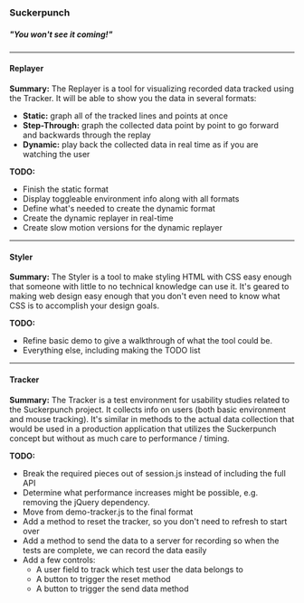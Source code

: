 ### Suckerpunch
##### "You won't see it coming!"

---------------------------------------

#### Replayer

**Summary:** The Replayer is a tool for visualizing recorded data tracked using the Tracker. It will be able to show you the data in several formats:
- **Static:** graph all of the tracked lines and points at once
- **Step-Through:** graph the collected data point by point to go forward and backwards through the replay
- **Dynamic:** play back the collected data in real time as if you are watching the user

**TODO:**
- Finish the static format
- Display toggleable environment info along with all formats
- Define what's needed to create the dynamic format
- Create the dynamic replayer in real-time
- Create slow motion versions for the dynamic replayer

---------------------------------------

#### Styler

**Summary:** The Styler is a tool to make styling HTML with CSS easy enough that someone with little to no technical knowledge can use it. It's geared to making web design easy enough that you don't even need to know what CSS is to accomplish your design goals.

**TODO:**
- Refine basic demo to give a walkthrough of what the tool could be.
- Everything else, including making the TODO list

---------------------------------------

#### Tracker

**Summary:** The Tracker is a test environment for usability studies related to the Suckerpunch project. It collects info on users (both basic environment and mouse tracking). It's similar in methods to the actual data collection that would be used in a production application that utilizes the Suckerpunch concept but without as much care to performance / timing.

**TODO:**
- Break the required pieces out of session.js instead of including the full API
- Determine what performance increases might be possible, e.g. removing the jQuery dependency.
- Move from demo-tracker.js to the final format
- Add a method to reset the tracker, so you don't need to refresh to start over
- Add a method to send the data to a server for recording so when the tests are complete, we can record the data easily
- Add a few controls:
  - A user field to track which test user the data belongs to
  - A button to trigger the reset method
  - A button to trigger the send data method